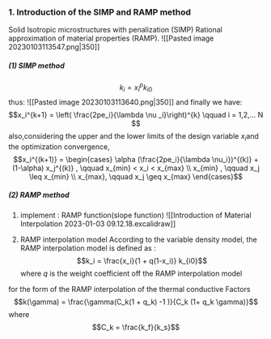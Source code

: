 
### 1. Introduction of the SIMP and RAMP method
Solid Isotropic microstructures with penalization (SIMP) 
Rational approximation of material properties (RAMP).
![[Pasted image 20230103113547.png|350]]
##### (1) SIMP method
$$k_i = x_i^p k_{i0}$$
thus:
![[Pasted image 20230103113640.png|350]]
and finally we have: 
$$x_i^{k+1} = \left( \frac{2pe_i}{\lambda \nu _i}\right)^{k} \qquad  i = 1,2,... N $$
also,considering the upper and the lower limits of the design variable $x_i$and the optimization convergence,
$$x_i^{(k+1)} = \begin{cases}
\alpha (\frac{2pe_i}{\lambda \nu_i})^{(k)} + (1-\alpha) x_j^{(k)} ,  \qquad  x_{min} < x_i < x_{max} \\
x_{min} ,  \qquad  x_j \leq x_{min} \\
x_{max}, \qquad    x_j \geq x_{max}
\end{cases}$$
##### (2) RAMP method 
1. implement : RAMP function(slope function)
![[Introduction of Material Interpolation 2023-01-03 09.12.18.excalidraw]]

2. RAMP interpolation model
According to the variable density model, the RAMP interpolation model is defined as :
$$k_i = \frac{x_i}{1 + q(1-x_i)} k_{i0}$$
where $q$ is the weight coefficient off the RAMP  interpolation model 



for the form of the RAMP interpolation of the thermal conductive Factors
$$k(\gamma) = \frac{\gamma(C_k(1 + q_k) -1 )}{C_k (1+ q_k \gamma)}$$
where 
$$C_k = \frac{k_f}{k_s}$$
